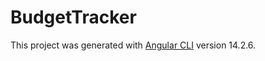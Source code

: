 # BudgetTracker

This project was generated with [Angular CLI](https://github.com/angular/angular-cli) version 14.2.6.

